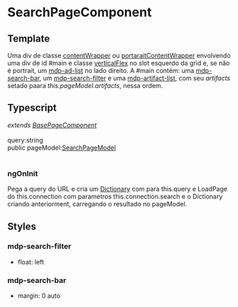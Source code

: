 # SearchPageComponent

## Template
Uma div de classe [contentWrapper](/Docs/src/Styles.md#.contentWrapper) ou [portaraitContentWrapper](/Docs/src/Styles.md#.contentWrapperPortrait) envolvendo uma div de id #main e classe [verticalFlex](/Docs/src/Styles.md#.verticalFlex) no slot esquerdo da grid e, se não é portrait, um [mdp-ad-list](/Docs/src/app/components/structure/AdList.md) no lado direito. A #main contém: uma [mdp-search-bar](/Docs/src/app/components/controls/SearchBar.md), um [mdp-search-filter](/Docs/src/app/components/controls/SearchFilter.md) e uma [mdp-artifact-list](/Docs/src/app/components/structure/ArtifactList.md), com seu *artifacts* setado paara *this.pageModel.artifacts*, nessa ordem.
## Typescript
*extends [BasePageComponent](/Docs/src/app/components/pages/BasePage.md)*<br><br>
query:string<br>
public pageModel:[SearchPageModel](/Docs/src/app/models/pages/SearchPageModel.md)<br><br>
### ngOnInit
Pega a query do URL e cria um [Dictionary](/Docs/src/app/classes/Dictionary.md) com  para this.query e LoadPage do this.connection com parametros this.connection.search e o Dictionary criando anteriorment, carregando o resultado no pageModel.
## Styles
### mdp-search-filter
- float: left

### mdp-search-bar
- margin: 0 auto